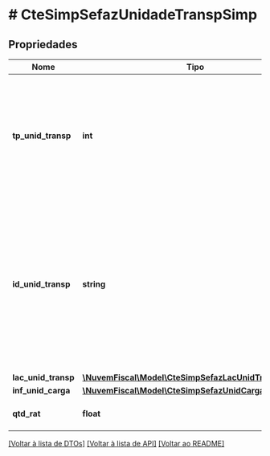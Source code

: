 # # CteSimpSefazUnidadeTranspSimp

## Propriedades

Nome | Tipo | Descrição | Comentários
------------ | ------------- | ------------- | -------------
**tp_unid_transp** | **int** | Tipo da Unidade de Transporte.  * 1 - Rodoviário Tração  * 2 - Rodoviário Reboque  * 3 - Navio  * 4 - Balsa  * 5 - Aeronave  * 6 - Vagão  * 7 - Outros |
**id_unid_transp** | **string** | Identificação da Unidade de Transporte.  Informar a identificação conforme o tipo de unidade de transporte.  Por exemplo: para rodoviário tração ou reboque deverá preencher com a placa do veículo. |
**lac_unid_transp** | [**\NuvemFiscal\Model\CteSimpSefazLacUnidTranspSimp[]**](CteSimpSefazLacUnidTranspSimp.md) |  | [optional]
**inf_unid_carga** | [**\NuvemFiscal\Model\CteSimpSefazUnidCargaSimp[]**](CteSimpSefazUnidCargaSimp.md) |  | [optional]
**qtd_rat** | **float** | Quantidade rateada (Peso,Volume). | [optional]

[[Voltar à lista de DTOs]](../../README.md#models) [[Voltar à lista de API]](../../README.md#endpoints) [[Voltar ao README]](../../README.md)
